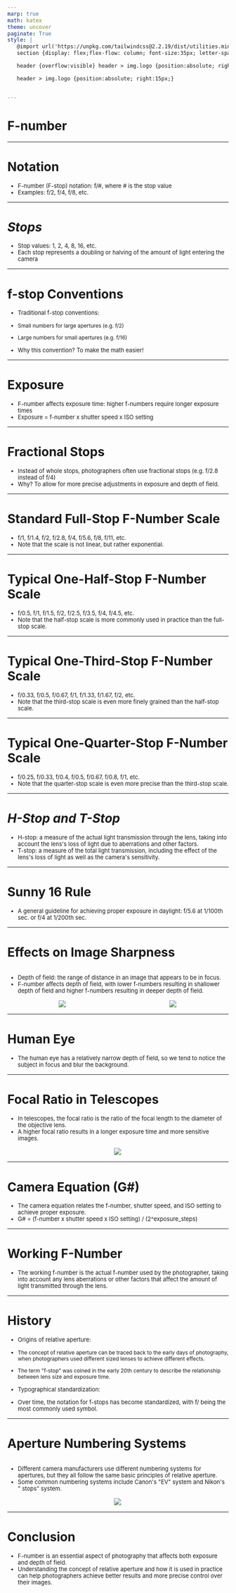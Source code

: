 ```yaml
---
marp: true
math: katex
theme: uncover
paginate: True
style: |
   @import url('https://unpkg.com/tailwindcss@2.2.19/dist/utilities.min.css');
   section {display: flex;flex-flow: column; font-size:35px; letter-spacing:1.4px;}

   header {overflow:visible} header > img.logo {position:absolute; right:15px;}

   header > img.logo {position:absolute; right:15px;}


---
```

<!-- backgroundColor: #88888d -->
<!-- _class: lead -->

 # **F-number**

---
<style scoped>p,li {font-size:0.92em}</style>

 # **Notation**
- F-number (F-stop) notation: f/#, where # is the stop value
- Examples: f/2, f/4, f/8, etc.


---
<style scoped>p,li {font-size:0.92em}</style>

 # _Stops_

- Stop values: 1, 2, 4, 8, 16, etc.
- Each stop represents a doubling or halving of the amount of light entering the camera

---
<style scoped>p,li {font-size:0.84em}</style>

 # f-stop Conventions
- Traditional f-stop conventions:

+ Small numbers for large apertures (e.g. f/2)

+ Large numbers for small apertures (e.g. f/16)
- Why this convention? To make the math easier!


---
<style scoped>p,li {font-size:0.92em}</style>

 # Exposure
- F-number affects exposure time: higher f-numbers require longer exposure times
- Exposure = f-number x shutter speed x ISO setting


---
<style scoped>p,li {font-size:0.92em}</style>

 # Fractional Stops

- Instead of whole stops, photographers often use fractional stops (e.g. f/2.8 instead of f/4)
- Why? To allow for more precise adjustments in exposure and depth of field.

---
<style scoped>p,li {font-size:0.92em}</style>

 # Standard Full-Stop F-Number Scale

- f/1, f/1.4, f/2, f/2.8, f/4, f/5.6, f/8, f/11, etc.
- Note that the scale is not linear, but rather exponential.

---
<style scoped>p,li {font-size:0.92em}</style>

 # Typical One-Half-Stop F-Number Scale

- f/0.5, f/1, f/1.5, f/2, f/2.5, f/3.5, f/4, f/4.5, etc.
- Note that the half-stop scale is more commonly used in practice than the full-stop scale.

---
<style scoped>p,li {font-size:0.92em}</style>

 # Typical One-Third-Stop F-Number Scale
- f/0.33, f/0.5, f/0.67, f/1, f/1.33, f/1.67, f/2, etc.
- Note that the third-stop scale is even more finely grained than the half-stop scale.


---
<style scoped>p,li {font-size:0.92em}</style>

 # Typical One-Quarter-Stop F-Number Scale

- f/0.25, f/0.33, f/0.4, f/0.5, f/0.67, f/0.8, f/1, etc.
- Note that the quarter-stop scale is even more precise than the third-stop scale.

---
<style scoped>p,li {font-size:0.92em}</style>

 # _H-Stop and T-Stop_

- H-stop: a measure of the actual light transmission through the lens, taking into account the lens's loss of light due to aberrations and other factors.
- T-stop: a measure of the total light transmission, including the effect of the lens's loss of light as well as the camera's sensitivity.

---
<style scoped>p,li {font-size:0.96em}</style>

 # Sunny 16 Rule
- A general guideline for achieving proper exposure in daylight: f/5.6 at 1/100th sec. or f/4 at 1/200th sec.


---
<style scoped>p,li {font-size:0.84em}</style>

 # Effects on Image Sharpness
<div style='flex:1 1 auto; min-height:0;' class="grid grid-cols-8 gap-4">
<div style='display:flex; flex-flow:column; min-height:0;' class="col-span-4">

- Depth of field: the range of distance in an image that appears to be in focus.
- F-number affects depth of field, with lower f-numbers resulting in shallower depth of field and higher f-numbers resulting in deeper depth of field.
</div>

<div style='display:flex; flex-flow:column; min-height:0;' class="col-span-4">

<div style="display: flex; flex: 1 1 auto; flex-flow: row; min-height: 0"><div style="display: flex; flex: 1 1 auto; justify-content: center;min-height:0;min-width:0; margin-bottom:0.1em;;margin-right:0.15em">
<img style='object-fit: contain; max-height:100%; max-width:100%; background-color: rgba(0,0,0,0);' src='https://upload.wikimedia.org/wikipedia/commons/thumb/8/86/Jonquil_flowers_merged.jpg/400px-Jonquil_flowers_merged.jpg'/>
</div>
<div style="display: flex; flex: 1 1 auto; justify-content: center;min-height:0;min-width:0; margin-bottom:0.1em;;margin-right:0.15em">
<img style='object-fit: contain; max-height:100%; max-width:100%; background-color: rgba(0,0,0,0);' src='https://upload.wikimedia.org/wikipedia/commons/thumb/f/f2/Blumen_im_Sommer.jpg/400px-Blumen_im_Sommer.jpg'/>
</div>
</div>

</div>

</div>


---
<style scoped>p,li {font-size:0.96em}</style>

 # **Human Eye**
- The human eye has a relatively narrow depth of field, so we tend to notice the subject in focus and blur the background.


---
<style scoped>p,li {font-size:0.88em}</style>

 # Focal Ratio in Telescopes
- In telescopes, the focal ratio is the ratio of the focal length to the diameter of the objective lens.
- A higher focal ratio results in a longer exposure time and more sensitive images.
<div style="display: flex; flex: 1 1 auto; flex-flow: row; min-height: 0"><div style="display: flex; flex: 1 1 auto; justify-content: center;min-height:0;min-width:0; margin-bottom:0.1em;;margin-right:0.15em">
<img style='object-fit: contain; max-height:100%; max-width:100%; background-color: rgba(0,0,0,0);' src='https://upload.wikimedia.org/wikipedia/commons/thumb/4/4f/Focal_ratio.svg/250px-Focal_ratio.svg.png'/>
</div>
</div>


---
<style scoped>p,li {font-size:0.92em}</style>

 # Camera Equation (G#)

- The camera equation relates the f-number, shutter speed, and ISO setting to achieve proper exposure.
- G# = (f-number x shutter speed x ISO setting) / (2^exposure_steps)

---
<style scoped>p,li {font-size:0.96em}</style>

 # Working F-Number
- The working f-number is the actual f-number used by the photographer, taking into account any lens aberrations or other factors that affect the amount of light transmitted through the lens.


---
<style scoped>p,li {font-size:0.80em}</style>

 # History
- Origins of relative aperture:

+ The concept of relative aperture can be traced back to the early days of photography, when photographers used different sized lenses to achieve different effects.

+ The term "f-stop" was coined in the early 20th century to describe the relationship between lens size and exposure time.
- Typographical standardization:

+ Over time, the notation for f-stops has become standardized, with f/ being the most commonly used symbol.


---
<style scoped>p,li {font-size:0.88em}</style>

 # Aperture Numbering Systems
<div style='flex:1 1 auto; min-height:0;' class="grid grid-cols-8 gap-4">
<div style='display:flex; flex-flow:column; min-height:0;' class="col-span-4">

- Different camera manufacturers use different numbering systems for apertures, but they all follow the same basic principles of relative aperture.
- Some common numbering systems include Canon's "EV" system and Nikon's " stops" system.
</div>

<div style='display:flex; flex-flow:column; min-height:0;' class="col-span-4">

<div style="display: flex; flex: 1 1 auto; flex-flow: row; min-height: 0"><div style="display: flex; flex: 1 1 auto; justify-content: center;min-height:0;min-width:0; margin-bottom:0.1em;;margin-right:0.15em">
<img style='object-fit: contain; max-height:100%; max-width:100%; background-color: rgba(0,0,0,0);' src='https://upload.wikimedia.org/wikipedia/commons/thumb/b/bb/No1-A_Autographic_Kodak_Jr.jpg/220px-No1-A_Autographic_Kodak_Jr.jpg'/>
</div>
</div>

</div>

</div>


---
<style scoped>p,li {font-size:0.92em}</style>

 # Conclusion
- F-number is an essential aspect of photography that affects both exposure and depth of field.
- Understanding the concept of relative aperture and how it is used in practice can help photographers achieve better results and more precise control over their images.
